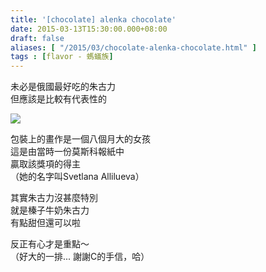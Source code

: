 ```yaml
---
title: '[chocolate] alenka chocolate'
date: 2015-03-13T15:30:00.000+08:00
draft: false
aliases: [ "/2015/03/chocolate-alenka-chocolate.html" ]
tags : [flavor - 螞蟻族]
---
```


未必是俄國最好吃的朱古力  
但應該是比較有代表性的  

![](/images/alenka.jpg)

包裝上的畫作是一個八個月大的女孩  
這是由當時一份莫斯科報紙中  
贏取該獎項的得主  
（她的名字叫Svetlana Allilueva）  
  
其實朱古力沒甚麼特別  
就是榛子牛奶朱古力  
有點甜但還可以啦  
  
反正有心才是重點～  
（好大的一排... 謝謝C的手信，哈）
